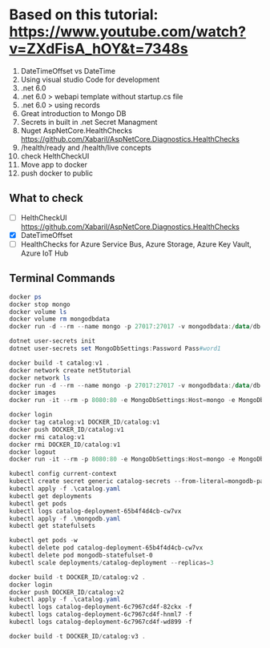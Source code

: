 # Based on this tutorial: https://www.youtube.com/watch?v=ZXdFisA_hOY&t=7348s

1. DateTimeOffset vs DateTime
2. Using visual studio Code for development
3. .net 6.0
4. .net 6.0 > webapi template without startup.cs file
5. .net 6.0 > using records
6. Great introduction to Mongo DB
7. Secrets in built in .net Secret Managment
8. Nuget AspNetCore.HealthChecks https://github.com/Xabaril/AspNetCore.Diagnostics.HealthChecks
9. /health/ready and /health/live concepts
10. check HelthCheckUI
11. Move app to docker
12. push docker to public

## What to check

* [ ] HelthCheckUI https://github.com/Xabaril/AspNetCore.Diagnostics.HealthChecks
* [x] DateTimeOffset
* [ ] HealthChecks for Azure Service Bus, Azure Storage, Azure Key Vault, Azure IoT Hub

## Terminal Commands

```powershell
docker ps
docker stop mongo
docker volume ls
docker volume rm mongodbdata
docker run -d --rm --name mongo -p 27017:27017 -v mongodbdata:/data/db -e MONGO_INITDB_ROOT_USERNAME=mongoadmin -e MONGO_INITDB_ROOT_PASSWORD=Pass#word1 mongo
```

```powershell
dotnet user-secrets init
dotnet user-secrets set MongoDbSettings:Password Pass#word1
```

```powershell
docker build -t catalog:v1 .
docker network create net5tutorial
docker network ls
docker run -d --rm --name mongo -p 27017:27017 -v mongodbdata:/data/db -e MONGO_INITDB_ROOT_USERNAME=mongoadmin -e MONGO_INITDB_ROOT_PASSWORD=Pass#word1 --network=net5tutorial mongo
docker images
docker run -it --rm -p 8080:80 -e MongoDbSettings:Host=mongo -e MongoDbSettings:Password=Pass#word1 --network net5tutorial catalog:v1
```

```powershell
docker login
docker tag catalog:v1 DOCKER_ID/catalog:v1
docker push DOCKER_ID/catalog:v1
docker rmi catalog:v1
docker rmi DOCKER_ID/catalog:v1
docker logout
docker run -it --rm -p 8080:80 -e MongoDbSettings:Host=mongo -e MongoDbSettings:Password=Pass#word1 --network net5tutorial DOCKER_ID/catalog:v1
```

```powershell
kubectl config current-context
kubectl create secret generic catalog-secrets --from-literal=mongodb-password='Pass#word1'
kubectl apply -f .\catalog.yaml
kubectl get deployments
kubectl get pods
kubectl logs catalog-deployment-65b4f4d4cb-cw7vx
kubectl apply -f .\mongodb.yaml
kubectl get statefulsets
```

```powershell
kubectl get pods -w
kubectl delete pod catalog-deployment-65b4f4d4cb-cw7vx
kubectl delete pod mongodb-statefulset-0
kubectl scale deployments/catalog-deployment --replicas=3
```

```powershell
docker build -t DOCKER_ID/catalog:v2 .
docker login
docker push DOCKER_ID/catalog:v2
kubectl apply -f .\catalog.yaml
kubectl logs catalog-deployment-6c7967cd4f-82ckx -f
kubectl logs catalog-deployment-6c7967cd4f-hnml7 -f
kubectl logs catalog-deployment-6c7967cd4f-wd899 -f
```

```powershell
docker build -t DOCKER_ID/catalog:v3 .
```
